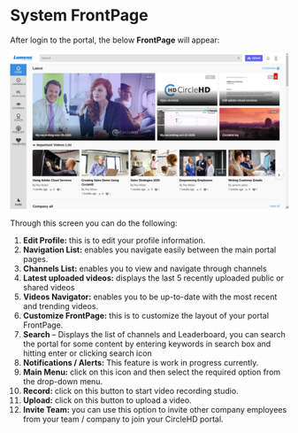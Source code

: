 # System FrontPage

After login to the portal, the below **FrontPage** will appear:

![](../.gitbook/assets/dashboard.png)

Through this screen you can do the following:

1. **Edit Profile:** this is to edit your profile information.
2. **Navigation List:** enables you navigate easily between the main portal pages.
3. **Channels List:** enables you to view and navigate through channels 
4. **Latest uploaded videos:** displays the last 5 recently uploaded public or shared videos 
5. **Videos Navigator:** enables you to be up-to-date with the most recent and trending videos.
6. **Customize FrontPage:** this is to customize the layout of your portal FrontPage.
7. **Search** – Displays the list of channels and Leaderboard, you can search the portal for some content by entering keywords in search box and hitting enter or clicking search icon
8. **Notifications / Alerts:** This feature is work in progress currently.
9. **Main Menu:** click on this icon and then select the required option from the drop-down menu.
10. **Record:** click on this button to start video recording studio.
11. **Upload:** click on this button to upload a video.
12. **Invite Team:** you can use this option to invite other company employees from your team / company to join your CircleHD portal.


